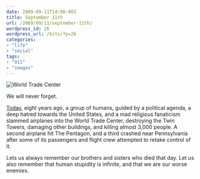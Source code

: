 ```yaml
---
date: 2009-09-11T14:00:00Z
title: September 11th
url: /2009/09/11/september-11th/
wordpress_id: 26
wordpress_url: /bits/?p=26
categories:
- "life"
- "social"
tags:
- "911"
- "images"
---
```

![World Trade Center](/resources/twin_towers.jpg#full "World Trade Center")

We will never forget.

<a href="http://en.wikipedia.org/wiki/September_11_attacks">Today</a>, eight years ago, a group of humans, guided by a political agenda, a deep hatred towards the United States, and a mad religious fanaticism slammed airplanes into the World Trade Center, destroying the Twin Towers, damaging other buildings, and killing almost 3,000 people. A second airplane hit The Pentagon, and a third crashed near Pennsylvania after some of its passengers and flight crew attempted to retake control of it.

Lets us always remember our brothers and sisters who died that day. Let us also remember that human stupidity is infinite, and that we are our worse enemies.
